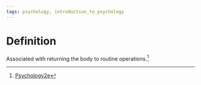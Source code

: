 ```yaml
---
tags: psychology, introduction_to_psychology
---
```


# Definition

Associated with returning the body to routine operations.[^1]

[^1]: [Psychology2e](zotero://open-pdf/library/items/SSTBV7L5?page=97)